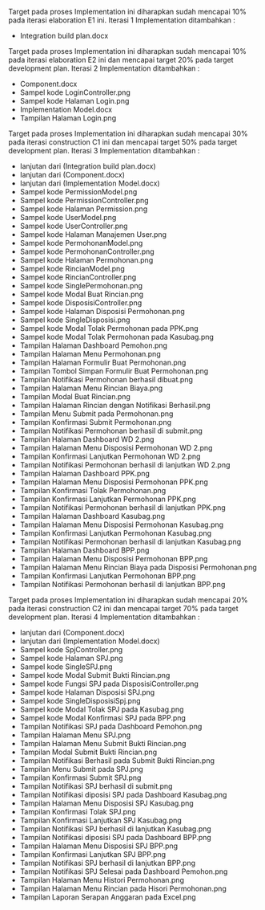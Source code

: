 Target pada proses Implementation ini diharapkan sudah mencapai 10% pada iterasi elaboration E1 ini. Iterasi 1 Implementation ditambahkan :
- Integration build plan.docx

Target pada proses Implementation ini diharapkan sudah mencapai 10% pada iterasi elaboration E2 ini dan mencapai target 20% pada target development plan. Iterasi 2 Implementation ditambahkan :
- Component.docx
- Sampel kode LoginController.png
- Sampel kode Halaman Login.png
- Implementation Model.docx
- Tampilan Halaman Login.png

Target pada proses Implementation ini diharapkan sudah mencapai 30% pada iterasi construction C1 ini dan mencapai target 50% pada target development plan. Iterasi 3 Implementation ditambahkan :
- lanjutan dari (Integration build plan.docx)
- lanjutan dari (Component.docx)
- lanjutan dari (Implementation Model.docx)
- Sampel kode PermissionModel.png
- Sampel kode PermissionController.png
- Sampel kode Halaman Permission.png
- Sampel kode UserModel.png
- Sampel kode UserController.png
- Sampel kode Halaman Manajemen User.png
- Sampel kode PermohonanModel.png
- Sampel kode PermohonanController.png
- Sampel kode Halaman Permohonan.png
- Sampel kode RincianModel.png
- Sampel kode RincianController.png
- Sampel kode SinglePermohonan.png
- Sampel kode Modal Buat Rincian.png
- Sampel kode DisposisiController.png
- Sampel kode Halaman Disposisi Permohonan.png
- Sampel kode SingleDisposisi.png
- Sampel kode Modal Tolak Permohonan pada PPK.png
- Sampel kode Modal Tolak Permohonan pada Kasubag.png
- Tampilan Halaman Dashboard Pemohon.png
- Tampilan Halaman Menu Permohonan.png
- Tampilan Halaman Formulir Buat Permohonan.png
- Tampilan Tombol Simpan Formulir Buat Permohonan.png
- Tampilan Notifikasi Permohonan berhasil dibuat.png
- Tampilan Halaman Menu Rincian Biaya.png
- Tampilan Modal Buat Rincian.png
- Tampilan Halaman Rincian dengan Notifikasi Berhasil.png
- Tampilan Menu Submit pada Permohonan.png
- Tampilan Konfirmasi Submit Permohonan.png
- Tampilan Notifikasi Permohonan berhasil di submit.png
- Tampilan Halaman Dashboard WD 2.png
- Tampilan Halaman Menu Disposisi Permohonan WD 2.png
- Tampilan Konfirmasi Lanjutkan Permohonan WD 2.png
- Tampilan Notifikasi Permohonan berhasil di lanjutkan WD 2.png
- Tampilan Halaman Dashboard PPK.png
- Tampilan Halaman Menu Disposisi Permohonan PPK.png
- Tampilan Konfirmasi Tolak Permohonan.png
- Tampilan Konfirmasi Lanjutkan Permohonan PPK.png
- Tampilan Notifikasi Permohonan berhasil di lanjutkan PPK.png
- Tampilan Halaman Dashboard Kasubag.png
- Tampilan Halaman Menu Disposisi Permohonan Kasubag.png
- Tampilan Konfirmasi Lanjutkan Permohonan Kasubag.png
- Tampilan Notifikasi Permohonan berhasil di lanjutkan Kasubag.png
- Tampilan Halaman Dashboard BPP.png
- Tampilan Halaman Menu Disposisi Permohonan BPP.png
- Tampilan Halaman Menu Rincian Biaya pada Disposisi Permohonan.png
- Tampilan Konfirmasi Lanjutkan Permohonan BPP.png
- Tampilan Notifikasi Permohonan berhasil di lanjutkan BPP.png

Target pada proses Implementation ini diharapkan sudah mencapai 20% pada iterasi construction C2 ini dan mencapai target 70% pada target development plan. Iterasi 4 Implementation ditambahkan :
- lanjutan dari (Component.docx)
- lanjutan dari (Implementation Model.docx)
- Sampel kode SpjController.png
- Sampel kode Halaman SPJ.png
- Sampel kode SingleSPJ.png
- Sampel kode Modal Submit Bukti Rincian.png
- Sampel kode Fungsi SPJ pada DisposisiController.png
- Sampel kode Halaman Disposisi SPJ.png
- Sampel kode SingleDisposisiSpj.png
- Sampel kode Modal Tolak SPJ pada Kasubag.png
- Sampel kode Modal Konfirmasi SPJ pada BPP.png
- Tampilan Notifikasi SPJ pada Dashboard Pemohon.png
- Tampilan Halaman Menu SPJ.png
- Tampilan Halaman Menu Submit Bukti Rincian.png
- Tampilan Modal Submit Bukti Rincian.png
- Tampilan Notifikasi Berhasil pada Submit Bukti Rincian.png
- Tampilan Menu Submit pada SPJ.png
- Tampilan Konfirmasi Submit SPJ.png
- Tampilan Notifikasi SPJ berhasil di submit.png
- Tampilan Notifikasi diposisi SPJ pada Dashboard Kasubag.png
- Tampilan Halaman Menu Disposisi SPJ Kasubag.png
- Tampilan Konfirmasi Tolak SPJ.png
- Tampilan Konfirmasi Lanjutkan SPJ Kasubag.png
- Tampilan Notifikasi SPJ berhasil di lanjutkan Kasubag.png
- Tampilan Notifikasi diposisi SPJ pada Dashboard BPP.png
- Tampilan Halaman Menu Disposisi SPJ BPP.png
- Tampilan Konfirmasi Lanjutkan SPJ BPP.png
- Tampilan Notifikasi SPJ berhasil di lanjutkan BPP.png
- Tampilan Notifikasi SPJ Selesai pada Dashboard Pemohon.png
- Tampilan Halaman Menu Histori Permohonan.png
- Tampilan Halaman Menu Rincian pada Hisori Permohonan.png
- Tampilan Laporan Serapan Anggaran pada Excel.png
